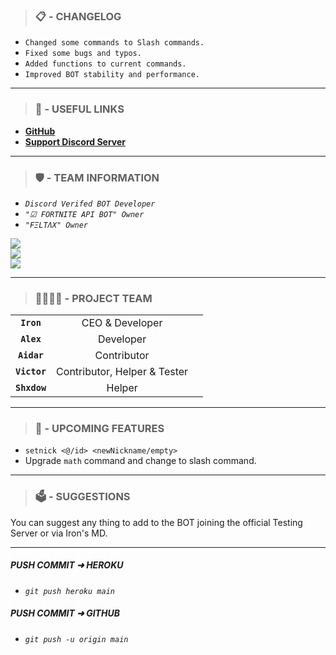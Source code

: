 ><h3><b>📋 - CHANGELOG</b></h3>
- `Changed some commands to Slash commands.`
- `Fixed some bugs and typos.`
- `Added functions to current commands.`
- `Improved BOT stability and performance.`
<hr>

><h3><b>🔗 - USEFUL LINKS</b></h3>
- **[GitHub](https://github.com/Iron7III/Aklik)**
- **[Support Discord Server](https://dsc.gg/feltax)**
<hr>

><h3><b>🛡️ - TEAM INFORMATION</b></h3>
- _`Discord Verifed BOT Developer`_
- _`"☑ FORTNITE API BOT" Owner`_
- _`"FΞLTΛX" Owner`_

<a href="https://github.com/Iron7III">
  <img align="center" src="https://github-readme-stats.vercel.app/api?username=Iron7III&theme=great-gatsby&show_icons=true&hide=contribs,prs">
</a>
<br>
<a href="https://github.com/AlexX00001">
  <img align="center" src="https://github-readme-stats.vercel.app/api?username=AlexX00001&theme=great-gatsby&show_icons=true&hide=contribs,prs">
</a>
<br>
<a href="https://github.com/TheBlueBanana">
  <img align="center" src="https://github-readme-stats.vercel.app/api?username=TheBlueBanana&theme=great-gatsby&show_icons=true&hide=contribs,prs">
</a>
<hr>

><h3><b>👩‍👩‍👦‍👦 - PROJECT TEAM</b></h3>
| | | |
| :--: | :--: | :--: |
| **`Iron`**   | CEO & Developer |
| **`Alex`**   | Developer |
| **`Aidar`**  | Contributor |
| **`Victor`** | Contributor, Helper & Tester |
| **`Shxdow`** | Helper |
<hr>

><h3><b>📢 - UPCOMING FEATURES</b></h3>
- `setnick <@/id> <newNickname/empty>`
- Upgrade `math` command and change to slash command.
<hr>

><h3><b>🗳️ - SUGGESTIONS</b></h3>
You can suggest any thing to add to the BOT joining the official Testing Server or via Iron's MD.
<hr>

##### **PUSH COMMIT ➜ HEROKU**
- _`git push heroku main`_

##### **PUSH COMMIT ➜ GITHUB**
- _`git push -u origin main`_